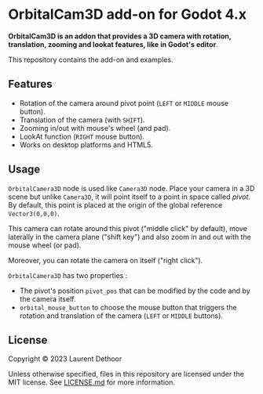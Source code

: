 # OrbitalCam3D add-on for Godot 4.x

**OrbitalCam3D is an addon that provides a 3D camera with rotation, translation, zooming and lookat features, like in Godot's editor**.

This repository contains the add-on and examples.

## Features

- Rotation of the camera around pivot point (`LEFT` or `MIDDLE` mouse button).
- Translation of the camera (with `SHIFT`).
- Zooming in/out with mouse's wheel (and pad).
- LookAt function (`RIGHT` mouse button).
- Works on desktop platforms and HTML5.

## Usage

`OrbitalCamera3D` node is used like `Camera3D` node. Place your camera in a 3D scene but unlike  `Camera3D`, it will point itself to a point in space called *pivot*. By default, this point is placed at the origin of the global reference `Vector3(0,0,0)`.

This camera can rotate around this pivot ("middle click" by default), move laterally in the camera plane ("shift key") and also zoom in and out with the mouse wheel (or pad).

Moreover, you can rotate the camera on itself ("right click").

`OrbitalCamera3D` has two properties :
- The pivot's position `pivot_pos` that can be modified by the code and by the camera itself.
- `orbital_mouse_button` to choose the mouse button that triggers the rotation and translation of the camera (`LEFT` or `MIDDLE` buttons).

## License

Copyright © 2023 Laurent Dethoor

Unless otherwise specified, files in this repository are licensed under the
MIT license. See [LICENSE.md](LICENSE.md) for more information.


